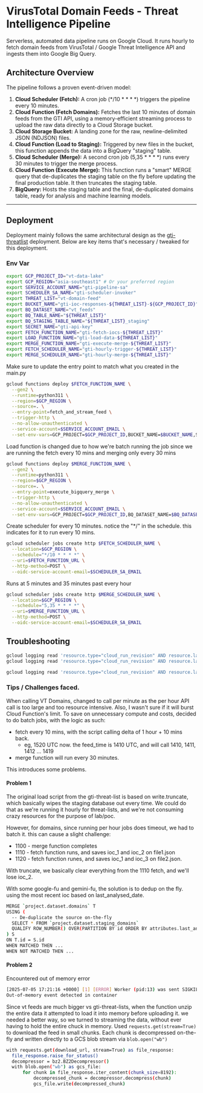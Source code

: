 # VirusTotal Domain Feeds - Threat Intelligence Pipeline

Serverless, automated data pipeline runs on Google Cloud. It runs hourly to fetch domain feeds from VirusTotal / Google Threat Intelligence API and ingests them into Google Big Query. 

## Architecture Overview
The pipeline follows a proven event-driven model:

1. **Cloud Scheduler (Fetch):** A cron job (*/10 * * * *) triggers the pipeline every 10 minutes.
2. **Cloud Function (Fetch Domains):** Fetches the last 10 minutes of domain feeds from the GTI API, using a memory-efficient streaming process to upload the raw data directly to a Cloud Storage bucket.
3. **Cloud Storage Bucket:** A landing zone for the raw, newline-delimited JSON (NDJSON) files.
4. **Cloud Function (Load to Staging):** Triggered by new files in the bucket, this function appends the data into a BigQuery "staging" table.
5. **Cloud Scheduler (Merge):** A second cron job (5,35 * * * *) runs every 30 minutes to trigger the merge process.
6. **Cloud Function (Execute Merge):** This function runs a "smart" MERGE query that de-duplicates the staging table on the fly before updating the final production table. It then truncates the staging table.
7. **BigQuery:** Hosts the staging table and the final, de-duplicated domains table, ready for analysis and machine learning models.

---

## Deployment

Deployment mainly follows the same architectural design as the [gti-threatlist](https://github.com/repulsivityy/VirusTotal/blob/main/Python_Scripts/VT_API/use_cases/gti_threatlist_bq/malicious_network_infra_urls/README_malicious_urls.MD) deployment. Below are key items that's necessary / tweaked for this deployment. 

### Env Var

```bash
export GCP_PROJECT_ID="vt-data-lake"
export GCP_REGION="asia-southeast1" # Or your preferred region
export SERVICE_ACCOUNT_NAME="gti-pipeline-sa"
export SCHEDULER_SA_NAME="gti-scheduler-invoker"
export THREAT_LIST="vt-domain-feed"
export BUCKET_NAME="gti-ioc-responses-${THREAT_LIST}-${GCP_PROJECT_ID}"
export BQ_DATASET_NAME="vt_feeds" 
export BQ_TABLE_NAME="${THREAT_LIST}"
export BQ_STAGING_TABLE_NAME="${THREAT_LIST}_staging"
export SECRET_NAME="gti-api-key"
export FETCH_FUNCTION_NAME="gti-fetch-iocs-${THREAT_LIST}"
export LOAD_FUNCTION_NAME="gti-load-data-${THREAT_LIST}"
export MERGE_FUNCTION_NAME="gti-execute-merge-${THREAT_LIST}"
export FETCH_SCHEDULER_NAME="gti-hourly-trigger-${THREAT_LIST}"
export MERGE_SCHEDULER_NAME="gti-hourly-merge-${THREAT_LIST}"
```


Make sure to update the entry point to match what you created in the main.py

```bash
gcloud functions deploy $FETCH_FUNCTION_NAME \
  --gen2 \
  --runtime=python311 \
  --region=$GCP_REGION \
  --source=. \
  --entry-point=fetch_and_stream_feed \
  --trigger-http \
  --no-allow-unauthenticated \
  --service-account=$SERVICE_ACCOUNT_EMAIL \
  --set-env-vars=GCP_PROJECT=$GCP_PROJECT_ID,BUCKET_NAME=$BUCKET_NAME,SECRET_NAME=$SECRET_NAME
```

Load function is changed due to how we're batch running the job since we are running the fetch every 10 mins and merging only every 30 mins

```bash
gcloud functions deploy $MERGE_FUNCTION_NAME \
  --gen2 \
  --runtime=python311 \
  --region=$GCP_REGION \
  --source=. \
  --entry-point=execute_bigquery_merge \
  --trigger-http \
  --no-allow-unauthenticated \
  --service-account=$SERVICE_ACCOUNT_EMAIL \
  --set-env-vars=GCP_PROJECT=$GCP_PROJECT_ID,BQ_DATASET_NAME=$BQ_DATASET_NAME,BQ_TABLE_NAME=$BQ_TABLE_NAME,BQ_STAGING_TABLE_NAME=$BQ_STAGING_TABLE_NAME
```

Create scheduler for every 10 minutes. notice the "*/" in the schedule. this indicates for it to run every 10 mins. 

```bash
gcloud scheduler jobs create http $FETCH_SCHEDULER_NAME \
  --location=$GCP_REGION \
  --schedule="*/10 * * * *" \
  --uri=$FETCH_FUNCTION_URL \
  --http-method=POST \
  --oidc-service-account-email=$SCHEDULER_SA_EMAIL
```

Runs at 5 minutes and 35 minutes past every hour 
```bash
gcloud scheduler jobs create http $MERGE_SCHEDULER_NAME \
  --location=$GCP_REGION \
  --schedule="5,35 * * * *" \
  --uri=$MERGE_FUNCTION_URL \
  --http-method=POST \
  --oidc-service-account-email=$SCHEDULER_SA_EMAIL
```

## Troubleshooting 

```bash
gcloud logging read 'resource.type="cloud_run_revision" AND resource.labels.service_name="'$FETCH_FUNCTION_NAME'"' --limit=20
gcloud logging read 'resource.type="cloud_run_revision" AND resource.labels.service_name="'$FETCH_FUNCTION_NAME'"' --limit=20 --format='value(textPayload)'

gcloud logging read 'resource.type="cloud_run_revision" AND resource.labels.service_name="'$MERGE_FUNCTION_NAME'"' --limit=20 --format='value(textPayload)'
```

### Tips / Challenges faced. 

When calling VT Domains, changed to call per minute as the per hour API call is too large and too resource intensive. Also, I wasn't sure if it will burst Cloud Function's limit. 
To save on unnecessary compute and costs, decided to do batch jobs, with the logic as such: 
- fetch every 10 mins, with the script calling delta of 1 hour + 10 mins back. 
  - eg, 1520 UTC now. the feed_time is 1410 UTC, and will call 1410, 1411, 1412 ... 1419
- merge function will run every 30 minutes. 

This introduces some problems.

#### Problem 1
The original load script from the gti-threat-list is based on write.truncate, which basically wipes the staging database out every time. We could do that as we're running it hourly for threat-lists, and we're not consuming crazy resources for the purpose of lab/poc. 

However, for domains, since running per hour jobs does timeout, we had to batch it. this can cause a slight challenge: 
- 1100 - merge function completes
- 1110 - fetch function runs, and saves ioc_1 and ioc_2 on file1.json
- 1120 - fetch function runes, and saves ioc_1 and ioc_3 on file2.json. 

With truncate, we basically clear everything from the 1110 fetch, and we'll lose ioc_2. 

With some google-fu and gemini-fu, the solution is to dedup on the fly. using the most recent ioc based on last_analysed_date.

```bash
MERGE `project.dataset.domains` T
USING (
  -- De-duplicate the source on-the-fly
  SELECT * FROM `project.dataset.staging_domains`
  QUALIFY ROW_NUMBER() OVER(PARTITION BY id ORDER BY attributes.last_analysis_date DESC) = 1
) S
ON T.id = S.id
WHEN MATCHED THEN ...
WHEN NOT MATCHED THEN ...
```

#### Problem 2

Encountered out of memory error
```bash
[2025-07-05 17:21:16 +0000] [1] [ERROR] Worker (pid:13) was sent SIGKILL! Perhaps out of memory?
Out-of-memory event detected in container
```

Since vt feeds are much bigger vs gti-threat-lists, when the function unzip the entire data it attempted to load it into memory before uploading it. we needed a better way, so we turned to streaming the data, without ever having to hold the entire chuck in memory. Used `requests.get(stream=True)` to download the feed in small chunks. Each chunk is decompressed on-the-fly and written directly to a GCS blob stream via `blob.open("wb")`

```bash
with requests.get(download_url, stream=True) as file_response:
  file_response.raise_for_status()
  decompressor = bz2.BZ2Decompressor()
  with blob.open("wb") as gcs_file:
      for chunk in file_response.iter_content(chunk_size=8192):
          decompressed_chunk = decompressor.decompress(chunk)
          gcs_file.write(decompressed_chunk)
```
